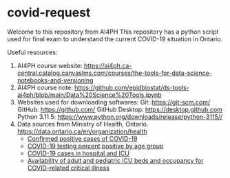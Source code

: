 # covid-request
Welcome to this repository from AI4PH
This repository has a python script used for final exam to understand the current COVID-19 situation in Ontario.

Useful resources:
1. AI4PH course website: https://ai4ph.ca-central.catalog.canvaslms.com/courses/the-tools-for-data-science-notebooks-and-versioning
2. AI4PH course note: https://github.com/epidbiostat/ds-tools-ai4ph/blob/main/Data%20Science%20Tools.ipynb
3. Websites used for downloading softwares:
	Git: https://git-scm.com/
	GitHub: https://github.com/
	GitHub Desktop: https://desktop.github.com
	Python 3.11.5: https://www.python.org/downloads/release/python-3115//
4. Data sources from Ministry of Health, Ontario. https://data.ontario.ca/en/organization/health
	- [Confirmed positive cases of COVID-19](https://data.ontario.ca/en/dataset/confirmed-positive-cases-of-covid-19-in-ontario)  
	- [COVID-19 testing percent positive by age group](https://data.ontario.ca/en/dataset/ontario-covid-19-testing-percent-positive-by-age-group)  
	- [COVID-19 cases in hospital and ICU](https://data.ontario.ca/en/dataset/covid-19-cases-in-hospital-and-icu-by-ontario-health-region)  
	- [Availability of adult and pediatric ICU beds and occupancy for COVID-related critical illness](https://data.ontario.ca/en/dataset/availability-of-adult-icu-beds-and-occupancy-for-covid-related-critical-illness-crci)
